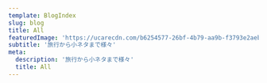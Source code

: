 ```yaml
---
template: BlogIndex
slug: blog
title: All
featuredImage: 'https://ucarecdn.com/b6254577-26bf-4b79-aa9b-f3793e2aebdc/'
subtitle: '旅行から小ネタまで様々'
meta:
  description: '旅行から小ネタまで様々'
  title: All
---
```

